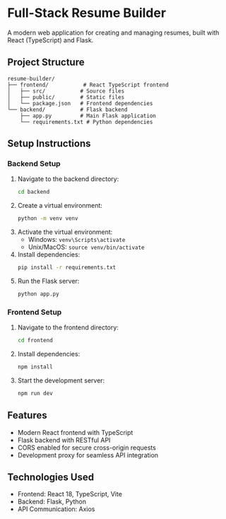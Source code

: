 # Full-Stack Resume Builder

A modern web application for creating and managing resumes, built with React (TypeScript) and Flask.

## Project Structure

```
resume-builder/
├── frontend/           # React TypeScript frontend
│   ├── src/           # Source files
│   ├── public/        # Static files
│   └── package.json   # Frontend dependencies
└── backend/           # Flask backend
    ├── app.py         # Main Flask application
    └── requirements.txt # Python dependencies
```

## Setup Instructions

### Backend Setup
1. Navigate to the backend directory:
   ```bash
   cd backend
   ```
2. Create a virtual environment:
   ```bash
   python -m venv venv
   ```
3. Activate the virtual environment:
   - Windows: `venv\Scripts\activate`
   - Unix/MacOS: `source venv/bin/activate`
4. Install dependencies:
   ```bash
   pip install -r requirements.txt
   ```
5. Run the Flask server:
   ```bash
   python app.py
   ```

### Frontend Setup
1. Navigate to the frontend directory:
   ```bash
   cd frontend
   ```
2. Install dependencies:
   ```bash
   npm install
   ```
3. Start the development server:
   ```bash
   npm run dev
   ```

## Features
- Modern React frontend with TypeScript
- Flask backend with RESTful API
- CORS enabled for secure cross-origin requests
- Development proxy for seamless API integration

## Technologies Used
- Frontend: React 18, TypeScript, Vite
- Backend: Flask, Python
- API Communication: Axios 